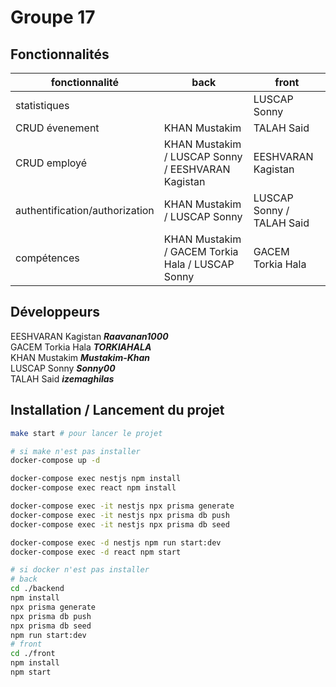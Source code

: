 # Groupe 17

## Fonctionnalités

| fonctionnalité                 | back                                              | front                     |
| ------------------------------ | ------------------------------------------------- | ------------------------- |
| statistiques                   |                                                   | LUSCAP Sonny              |
| CRUD évenement                 | KHAN Mustakim                                     | TALAH Said                |
| CRUD employé                   | KHAN Mustakim / LUSCAP Sonny / EESHVARAN Kagistan | EESHVARAN Kagistan        |
| authentification/authorization | KHAN Mustakim / LUSCAP Sonny                      | LUSCAP Sonny / TALAH Said |
| compétences                    | KHAN Mustakim / GACEM Torkia Hala / LUSCAP Sonny  | GACEM Torkia Hala         |

## Développeurs

EESHVARAN Kagistan **_Raavanan1000_**  
GACEM Torkia Hala **_TORKIAHALA_**  
KHAN Mustakim **_Mustakim-Khan_**  
LUSCAP Sonny **_Sonny00_**  
TALAH Said **_izemaghilas_**

## Installation / Lancement du projet

```bash
make start # pour lancer le projet

# si make n'est pas installer
docker-compose up -d

docker-compose exec nestjs npm install
docker-compose exec react npm install

docker-compose exec -it nestjs npx prisma generate
docker-compose exec -it nestjs npx prisma db push
docker-compose exec -it nestjs npx prisma db seed

docker-compose exec -d nestjs npm run start:dev
docker-compose exec -d react npm start

# si docker n'est pas installer
# back
cd ./backend
npm install
npx prisma generate
npx prisma db push
npx prisma db seed
npm run start:dev
# front
cd ./front
npm install
npm start
```
